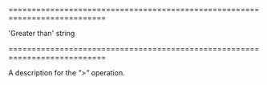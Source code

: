 <!--**
/*-------------------------------------------
    Auto-generated file. Do not modify.
-------------------------------------------

**-->
===========================================================================
<!--default-->'Greater than'<!--/default-->
<!--type-->string<!--/type-->
===========================================================================

<!--shortDescription-->
A description for the *">"* operation.
<!--/shortDescription-->

<!--fullDescription-->

<!--/fullDescription-->